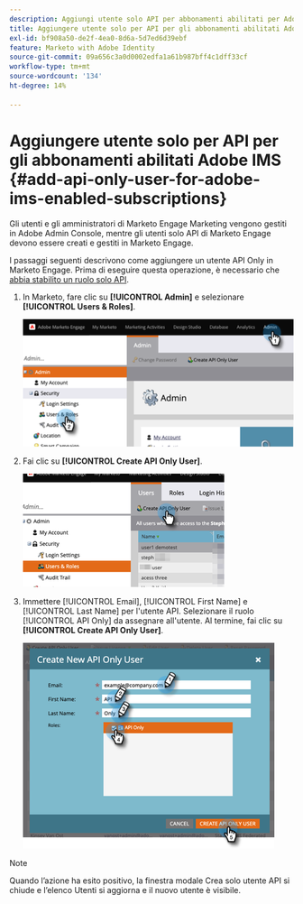 ```yaml
---
description: Aggiungi utente solo API per abbonamenti abilitati per Adobe IMS - Documenti Marketo - Documentazione del prodotto
title: Aggiungere utente solo per API per gli abbonamenti abilitati Adobe IMS
exl-id: bf908a50-de2f-4ea0-8d6a-5d7ed6d39ebf
feature: Marketo with Adobe Identity
source-git-commit: 09a656c3a0d0002edfa1a61b987bff4c1dff33cf
workflow-type: tm+mt
source-wordcount: '134'
ht-degree: 14%

---
```


# Aggiungere utente solo per API per gli abbonamenti abilitati Adobe IMS {#add-api-only-user-for-adobe-ims-enabled-subscriptions}

Gli utenti e gli amministratori di Marketo Engage Marketing vengono gestiti in Adobe Admin Console, mentre gli utenti solo API di Marketo Engage devono essere creati e gestiti in Marketo Engage.

I passaggi seguenti descrivono come aggiungere un utente API Only in Marketo Engage. Prima di eseguire questa operazione, è necessario che [abbia stabilito un ruolo solo API](/help/marketo/product-docs/administration/users-and-roles/create-an-api-only-user-role.md).

1. In Marketo, fare clic su **[!UICONTROL Admin]** e selezionare **[!UICONTROL Users & Roles]**.

   ![](assets/add-api-only-user-for-adobe-ims-1.png)

1. Fai clic su **[!UICONTROL Create API Only User]**.

   ![](assets/add-api-only-user-for-adobe-ims-2.png)

1. Immettere [!UICONTROL Email], [!UICONTROL First Name] e [!UICONTROL Last Name] per l&#39;utente API. Selezionare il ruolo [!UICONTROL API Only] da assegnare all&#39;utente. Al termine, fai clic su **[!UICONTROL Create API Only User]**.

   ![](assets/add-api-only-user-for-adobe-ims-3.png)

>[!NOTE]
>
>Quando l’azione ha esito positivo, la finestra modale Crea solo utente API si chiude e l’elenco Utenti si aggiorna e il nuovo utente è visibile.

